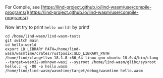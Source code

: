 For Compile, see [https://lind-project.github.io/lind-wasm/use/compile-programs/](https://lind-project.github.io/lind-wasm/use/compile-programs/)

Now let try to print `hello world!` by printf

```
cd /home/lind-wasm/lind-wasm-tests
git switch main
cd hello-world
export LD_LIBRARY_PATH=/home/lind-wasm/wasmtime/crates/rustposix:$LD_LIBRARY_PATH
/home/lind/clang+llvm-18.1.8-x86_64-linux-gnu-ubuntu-18.0.4/bin/clang --target=wasm32-unknown-wasi --sysroot /home/lind-wasm/glibc/sysroot hello.c -g -O0 -o hello.wasm
/home/lind/lind-wasm/wasmtime/target/debug/wasmtime hello.wasm
```

